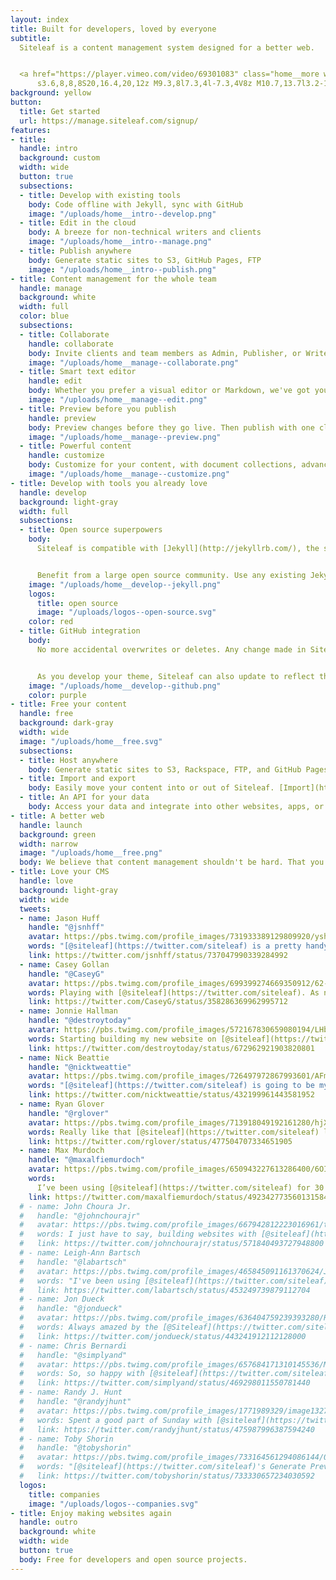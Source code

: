 ```yaml
---
layout: index
title: Built for developers, loved by everyone
subtitle:
  Siteleaf is a content management system designed for a better web.


  <a href="https://player.vimeo.com/video/69301083" class="home__more white"><svg class="icon icon--play white" x="0px" y="0px" viewBox="0 0 24 24" xml:space="preserve"><g><path d="M21.3,12c0,5.1-4.2,9.3-9.3,9.3S2.7,17.1,2.7,12S6.9,2.7,12,2.7S21.3,6.9,21.3,12z M20,12c0-4.4-3.6-8-8-8s-8,3.6-8,8
      s3.6,8,8,8S20,16.4,20,12z M9.3,8l7.3,4l-7.3,4V8z M10.7,13.7l3.2-1.7l-3.2-1.7V13.7z"/></g></svg>Watch the intro</a>
background: yellow
button:
  title: Get started
  url: https://manage.siteleaf.com/signup/
features:
- title:
  handle: intro
  background: custom
  width: wide
  button: true
  subsections:
  - title: Develop with existing tools
    body: Code offline with Jekyll, sync with GitHub
    image: "/uploads/home__intro--develop.png"
  - title: Edit in the cloud
    body: A breeze for non-technical writers and clients
    image: "/uploads/home__intro--manage.png"
  - title: Publish anywhere
    body: Generate static sites to S3, GitHub Pages, FTP
    image: "/uploads/home__intro--publish.png"
- title: Content management for the whole team
  handle: manage
  background: white
  width: full
  color: blue
  subsections:
  - title: Collaborate
    handle: collaborate
    body: Invite clients and team members as Admin, Publisher, or Writer. Let them create or edit content without having to touch a single line of code.
    image: "/uploads/home__manage--collaborate.png"
  - title: Smart text editor
    handle: edit
    body: Whether you prefer a visual editor or Markdown, we've got you covered. Drag and drop images or even entire text files.
    image: "/uploads/home__manage--edit.png"
  - title: Preview before you publish
    handle: preview
    body: Preview changes before they go live. Then publish with one click whenever you’re ready.
    image: "/uploads/home__manage--preview.png"
  - title: Powerful content
    handle: customize
    body: Customize for your content, with document collections, advanced metadata lists and objects, and custom permalink formats.
    image: "/uploads/home__manage--customize.png"
- title: Develop with tools you already love
  handle: develop
  background: light-gray
  width: full
  subsections:
  - title: Open source superpowers
    body:
      Siteleaf is compatible with [Jekyll](http://jekyllrb.com/), the static site generator for over half a million websites on GitHub Pages.


      Benefit from a large open source community. Use any existing Jekyll theme, or write your own using [Liquid](https://shopify.github.io/liquid/), [Sass](http://sass-lang.com/), and [CoffeeScript](http://coffeescript.org/).
    image: "/uploads/home__develop--jekyll.png"
    logos:
      title: open source
      image: "/uploads/logos--open-source.svg"
    color: red
  - title: GitHub integration
    body:
      No more accidental overwrites or deletes. Any change made in Siteleaf can be synced to [GitHub](https://github.com/), where you can see a log of edits, who made them, and roll back to any state, giving you a time machine for your content.


      As you develop your theme, Siteleaf can also update to reflect the changes you push to GitHub. Fits right into your existing workflow.
    image: "/uploads/home__develop--github.png"
    color: purple
- title: Free your content
  handle: free
  background: dark-gray
  width: wide
  image: "/uploads/home__free.svg"
  subsections:
  - title: Host anywhere
    body: Generate static sites to S3, Rackspace, FTP, and GitHub Pages, and use your own domain name.
  - title: Import and export
    body: Easily move your content into or out of Siteleaf. [Import](http://import.jekyllrb.com/) from legacy CMSs like WordPress, Drupal, Tumblr, Ghost.
  - title: An API for your data
    body: Access your data and integrate into other websites, apps, or anything else. Automate your workflow with Zapier.
- title: A better web
  handle: launch
  background: green
  width: narrow
  image: "/uploads/home__free.png"
  body: We believe that content management shouldn't be hard. That you should be able to host your website anywhere you want. That websites should be able to outlive their CMS. That our tools should be simplified, not dumbed down.
- title: Love your CMS
  handle: love
  background: light-gray
  width: wide
  tweets:
  - name: Jason Huff
    handle: "@jsnhff"
    avatar: https://pbs.twimg.com/profile_images/731933389129809920/yshfSBTD_bigger.jpg
    words: "[@siteleaf](https://twitter.com/siteleaf) is a pretty handy tool for making custom websites that humans can edit. Hooray!"
    link: https://twitter.com/jsnhff/status/737047990339284992
  - name: Casey Gollan
    handle: "@CaseyG"
    avatar: https://pbs.twimg.com/profile_images/699399274669350912/62-rUSw-_bigger.jpg
    words: Playing with [@siteleaf](https://twitter.com/siteleaf). As nimble to build with as Jekyll for me. Easier to use than Wordpress for my client.
    link: https://twitter.com/CaseyG/status/358286369962995712
  - name: Jonnie Hallman
    handle: "@destroytoday"
    avatar: https://pbs.twimg.com/profile_images/572167830659080194/LHbfvECN_bigger.jpeg
    words: Starting building my new website on [@siteleaf](https://twitter.com/siteleaf) v2—its Github syncing and Jekyll-compatibility are absolutely killer.
    link: https://twitter.com/destroytoday/status/672962921903820801
  - name: Nick Beattie
    handle: "@nicktweattie"
    avatar: https://pbs.twimg.com/profile_images/726497972867993601/AFm_QUPQ_bigger.jpg
    words: "[@siteleaf](https://twitter.com/siteleaf) is going to be my CMS of choice, no doubt. Also, thanks for speedy email back about questions."
    link: https://twitter.com/nicktweattie/status/432199961443581952
  - name: Ryan Glover
    handle: "@rglover"
    avatar: https://pbs.twimg.com/profile_images/713918049192161280/hjXxZdva_bigger.jpg
    words: Really like that [@siteleaf](https://twitter.com/siteleaf) let's you host your site via S3. Control of data is nice :)
    link: https://twitter.com/rglover/status/477504707334651905
  - name: Max Murdoch
    handle: "@maxalfiemurdoch"
    avatar: https://pbs.twimg.com/profile_images/650943227613286400/6OIjh7RJ_bigger.jpg
    words:
      I’ve been using [@siteleaf](https://twitter.com/siteleaf) for 30 mins and, like all [@oakstudios](https://twitter.com/oakstudios)’ products, it’s a dream to work with. Never again, Wordpress. Never ever.
    link: https://twitter.com/maxalfiemurdoch/status/492342773560131584
  # - name: John Choura Jr.
  #   handle: "@johnchourajr"
  #   avatar: https://pbs.twimg.com/profile_images/667942812223016961/tuClaiDk_bigger.jpg
  #   words: I just have to say, building websites with [@siteleaf](https://twitter.com/siteleaf) is great. That is all.
  #   link: https://twitter.com/johnchourajr/status/571840493727948800
  # - name: Leigh-Ann Bartsch
  #   handle: "@labartsch"
  #   avatar: https://pbs.twimg.com/profile_images/465845091161370624/JgX2EDmf_bigger.jpeg
  #   words: "I've been using [@siteleaf](https://twitter.com/siteleaf) for 15 minutes and I'm already impressed. Simple set-up, a clear, concise interface, and amazing customer service!"
  #   link: https://twitter.com/labartsch/status/453249739879112704
  # - name: Jon Dueck
  #   handle: "@jondueck"
  #   avatar: https://pbs.twimg.com/profile_images/636404759239393280/R2zCmsun_bigger.jpg
  #   words: Always amazed by the [@Siteleaf](https://twitter.com/siteleaf) team’s quick responses and willingness to help. Customer service done right.
  #   link: https://twitter.com/jondueck/status/443241912112128000
  # - name: Chris Bernardi
  #   handle: "@simplyand"
  #   avatar: https://pbs.twimg.com/profile_images/657684171310145536/Mh1P_L6F_bigger.png
  #   words: So, so happy with [@siteleaf](https://twitter.com/siteleaf)! Client needs grew faster than I had anticipated and with only a few lines of code changed, needs were met.
  #   link: https://twitter.com/simplyand/status/469298011550781440
  # - name: Randy J. Hunt
  #   handle: "@randyjhunt"
  #   avatar: https://pbs.twimg.com/profile_images/1771989329/image1327197190_bigger.png
  #   words: Spent a good part of Sunday with [@siteleaf](https://twitter.com/siteleaf), and have to say, the simplicity continues to do it for me.
  #   link: https://twitter.com/randyjhunt/status/475987996387594240
  # - name: Toby Shorin
  #   handle: "@tobyshorin"
  #   avatar: https://pbs.twimg.com/profile_images/733164561294086144/09pFNhcd_bigger.jpg
  #   words: "[@siteleaf](https://twitter.com/siteleaf)'s Generate Preview feature is astoundingly good"
  #   link: https://twitter.com/tobyshorin/status/733330657234030592
  logos:
    title: companies
    image: "/uploads/logos--companies.svg"
- title: Enjoy making websites again
  handle: outro
  background: white
  width: wide
  button: true
  body: Free for developers and open source projects.
---
```


